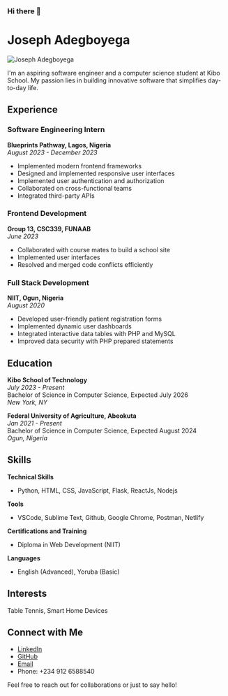 ### Hi there 👋


# Joseph Adegboyega

![Joseph Adegboyega]()

I'm an aspiring software engineer and a computer science student at Kibo School. My passion lies in building innovative software that simplifies day-to-day life.

## Experience

### Software Engineering Intern
**Blueprints Pathway, Lagos, Nigeria**  
*August 2023 - December 2023*

- Implemented modern frontend frameworks
- Designed and implemented responsive user interfaces
- Implemented user authentication and authorization
- Collaborated on cross-functional teams
- Integrated third-party APIs

### Frontend Development
**Group 13, CSC339, FUNAAB**  
*June 2023*

- Collaborated with course mates to build a school site
- Implemented user interfaces
- Resolved and merged code conflicts efficiently

### Full Stack Development
**NIIT, Ogun, Nigeria**  
*August 2020*

- Developed user-friendly patient registration forms
- Implemented dynamic user dashboards
- Integrated interactive data tables with PHP and MySQL
- Improved data security with PHP prepared statements

## Education

**Kibo School of Technology**  
*July 2023 - Present*  
Bachelor of Science in Computer Science, Expected July 2026  
*New York, NY*

**Federal University of Agriculture, Abeokuta**  
*Jan 2021 - Present*  
Bachelor of Science in Computer Science, Expected August 2024  
*Ogun, Nigeria*

## Skills

**Technical Skills**
- Python, HTML, CSS, JavaScript, Flask, ReactJs, Nodejs

**Tools**
- VSCode, Sublime Text, Github, Google Chrome, Postman, Netlify

**Certifications and Training**
- Diploma in Web Development (NIIT)

**Languages**
- English (Advanced), Yoruba (Basic)

## Interests

Table Tennis, Smart Home Devices

## Connect with Me

- [LinkedIn]()
- [GitHub]()
- [Email](mailto:joseph.adegboyega@kibo.school)
- Phone: +234 912 6588540

Feel free to reach out for collaborations or just to say hello!



<!--
**joseph-dami/joseph-dami** is a ✨ _special_ ✨ repository because its `README.md` (this file) appears on your GitHub profile.

Here are some ideas to get you started:

- 🔭 I’m currently working on ...
- 🌱 I’m currently learning ...
- 👯 I’m looking to collaborate on ...
- 🤔 I’m looking for help with ...
- 💬 Ask me about ...
- 📫 How to reach me: ...
- 😄 Pronouns: ...
- ⚡ Fun fact: ...
-->
